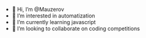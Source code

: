 - 👋 Hi, I’m @Mauzerov
- 👀 I’m interested in automatization
- 🌱 I’m currently learning javascript
- 💞️ I’m looking to collaborate on coding competitions

<!---
Mauzerov/Mauzerov is a ✨ special ✨ repository because its `README.md` (this file) appears on your GitHub profile.
You can click the Preview link to take a look at your changes.
--->
